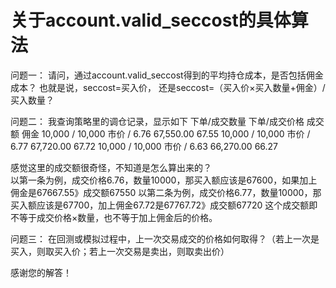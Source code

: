 # 关于account.valid_seccost的具体算法

问题一：
请问，通过account.valid_seccost得到的平均持仓成本，是否包括佣金成本？
也就是说，seccost=买入价， 还是seccost=（买入价×买入数量+佣金）/买入数量？

问题二：
我查询策略里的调仓记录，显示如下
下单/成交数量        下单/成交价格          成交额       佣金
10,000 / 10,000    市价 / 6.76             67,550.00      67.55
10,000 / 10,000      市价 / 6.77           67,720.00      67.72
10,000 / 10,000        市价 / 6.63          66,270.00     66.27

感觉这里的成交额很奇怪，不知道是怎么算出来的？  
以第一条为例，成交价格6.76，数量10000，那买入额应该是67600，如果加上佣金是67667.55》成交额67550
以第二条为例，成交价格6.77，数量10000，那买入额应该是67700，加上佣金67.72是67767.72》成交额67720
这个成交额即不等于成交价格×数量，也不等于加上佣金后的价格。


问题三：
在回测或模拟过程中，上一次交易成交的价格如何取得？（若上一次是买入，则取买入价；若上一次交易是卖出，则取卖出价）

感谢您的解答！


